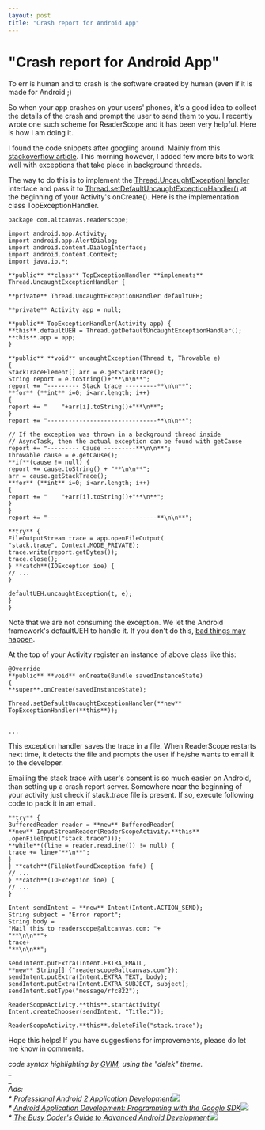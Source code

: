 ```yaml
---
layout: post
title: "Crash report for Android App"
---
```

"Crash report for Android App"
===
To err is human and to crash is the software created by human (even if it is made for Android ;)  

  
So when your app crashes on your users' phones, it's a good idea to collect the details of the crash and prompt the user to send them to you. I recently wrote one such scheme for ReaderScope and it has been very helpful. Here is how I am doing it.

  
I found the code snippets after googling around. Mainly from this [stackoverflow article][0]. This morning however, I added few more bits to work well with exceptions that take place in background threads.

  
The way to do this is to implement the [Thread.UncaughtExceptionHandler][1] interface and pass it to [Thread.setDefaultUncaughtExceptionHandler()][2] at the beginning of your Activity's onCreate(). Here is the implementation class TopExceptionHandler.

    package com.altcanvas.readerscope;  
      
    import android.app.Activity;  
    import android.app.AlertDialog;  
    import android.content.DialogInterface;  
    import android.content.Context;  
    import java.io.*;  
      
    **public** **class** TopExceptionHandler **implements** Thread.UncaughtExceptionHandler {  
      
    **private** Thread.UncaughtExceptionHandler defaultUEH;  
      
    **private** Activity app = null;  
      
    **public** TopExceptionHandler(Activity app) {  
    **this**.defaultUEH = Thread.getDefaultUncaughtExceptionHandler();  
    **this**.app = app;  
    }  
      
    **public** **void** uncaughtException(Thread t, Throwable e)  
    {  
    StackTraceElement[] arr = e.getStackTrace();  
    String report = e.toString()+"**\n\n**";  
    report += "--------- Stack trace ---------**\n\n**";  
    **for** (**int** i=0; i<arr.length; i++)  
    {  
    report += "    "+arr[i].toString()+"**\n**";  
    }  
    report += "-------------------------------**\n\n**";  
      
    // If the exception was thrown in a background thread inside  
    // AsyncTask, then the actual exception can be found with getCause  
    report += "--------- Cause ---------**\n\n**";  
    Throwable cause = e.getCause();  
    **if**(cause != null) {  
    report += cause.toString() + "**\n\n**";  
    arr = cause.getStackTrace();  
    **for** (**int** i=0; i<arr.length; i++)  
    {  
    report += "    "+arr[i].toString()+"**\n**";  
    }  
    }  
    report += "-------------------------------**\n\n**";  
      
    **try** {  
    FileOutputStream trace = app.openFileOutput(  
    "stack.trace", Context.MODE_PRIVATE);  
    trace.write(report.getBytes());  
    trace.close();  
    } **catch**(IOException ioe) {  
    // ...  
    }  
      
    defaultUEH.uncaughtException(t, e);  
    }  
    }

  
Note that we are not consuming the exception. We let the Android framework's defaultUEH to handle it. If you don't do this, [bad things may happen][3].

  
At the top of your Activity register an instance of above class like this:  

    @Override  
    **public** **void** onCreate(Bundle savedInstanceState)  
    {  
    **super**.onCreate(savedInstanceState);  
      
    Thread.setDefaultUncaughtExceptionHandler(**new** TopExceptionHandler(**this**));  
    

    ...

  
This exception handler saves the trace in a file. When ReaderScope restarts next time, it detects the file and prompts the user if he/she wants to email it to the developer.

  
Emailing the stack trace with user's consent is so much easier on Android, than setting up a crash report server. Somewhere near the beginning of your activity just check if stack.trace file is present. If so, execute following code to pack it in an email. 

    **try** {  
    BufferedReader reader = **new** BufferedReader(  
    **new** InputStreamReader(ReaderScopeActivity.**this**  
    .openFileInput("stack.trace")));  
    **while**((line = reader.readLine()) != null) {  
    trace += line+"**\n**";  
    }  
    } **catch**(FileNotFoundException fnfe) {  
    // ...  
    } **catch**(IOException ioe) {  
    // ...  
    }  
      
    Intent sendIntent = **new** Intent(Intent.ACTION_SEND);  
    String subject = "Error report";  
    String body =  
    "Mail this to readerscope@altcanvas.com: "+  
    "**\n\n**"+  
    trace+  
    "**\n\n**";  
      
    sendIntent.putExtra(Intent.EXTRA_EMAIL,  
    **new** String[] {"readerscope@altcanvas.com"});  
    sendIntent.putExtra(Intent.EXTRA_TEXT, body);  
    sendIntent.putExtra(Intent.EXTRA_SUBJECT, subject);  
    sendIntent.setType("message/rfc822");  
      
    ReaderScopeActivity.**this**.startActivity(  
    Intent.createChooser(sendIntent, "Title:"));  
      
    ReaderScopeActivity.**this**.deleteFile("stack.trace");

  
Hope this helps! If you have suggestions for improvements, please do let me know in comments.

  
_code syntax highlighting by _[_GVIM_][4]_, using the "delek" theme._  
_  
_  
_Ads:_  
_\* [Professional Android 2 Application Development][5]![](http://www.assoc-amazon.com/e/ir?t=myfreq-20&l=btl&camp=213689&creative=392969&o=1&a=0470565527)_  
_\* [Android Application Development: Programming with the Google SDK][6]![](http://www.assoc-amazon.com/e/ir?t=myfreq-20&l=btl&camp=213689&creative=392969&o=1&a=0596521472)_  
_\* [The Busy Coder's Guide to Advanced Android Development][7]![](http://www.assoc-amazon.com/e/ir?t=myfreq-20&l=btl&camp=213689&creative=392969&o=1&a=0981678017)_

[0]: http://stackoverflow.com/questions/601503/how-do-i-obtain-crash-data-from-my-android-application
[1]: http://developer.android.com/reference/java/lang/Thread.UncaughtExceptionHandler.html
[2]: http://developer.android.com/reference/java/lang/Thread.html#setUncaughtExceptionHandler(java.lang.Thread.UncaughtExceptionHandler)
[3]: http://groups.google.com/group/android-developers/browse_thread/thread/c32e8c6120bed5c5
[4]: http://vim.sourceforge.net/
[5]: http://www.amazon.com/Professional-Android-2-Application-Development/dp/0470565527?ie=UTF8&tag=myfreq-20&link_code=btl&camp=213689&creative=392969
[6]: http://www.amazon.com/Android-Application-Development-Programming-Google/dp/0596521472?ie=UTF8&tag=myfreq-20&link_code=btl&camp=213689&creative=392969
[7]: http://www.amazon.com/Coders-Guide-Advanced-Android-Development/dp/0981678017?ie=UTF8&tag=myfreq-20&link_code=btl&camp=213689&creative=392969
